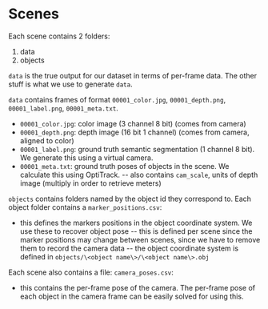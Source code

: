 # Scenes

Each scene contains 2 folders:
1) data
2) objects

`data` is the true output for our dataset in terms of per-frame data. The other stuff is what we use to generate `data`.

`data` contains frames of format `00001_color.jpg`, `00001_depth.png`, `00001_label.png`, `00001_meta.txt`. 
- `00001_color.jpg`: color image (3 channel 8 bit) (comes from camera)
- `00001_depth.png`: depth image (16 bit 1 channel) (comes from camera, aligned to color)
- `00001_label.png`: ground truth semantic segmentation (1 channel 8 bit). We generate this using a virtual camera.
- `00001_meta.txt`: ground truth poses of objects in the scene. We calculate this using OptiTrack.
-- also contains `cam_scale`, units of depth image (multiply in order to retrieve meters)

`objects` contains folders named by the object id they correspond to.
Each object folder contains a `marker_positions.csv`:
- this defines the markers positions in the object coordinate system. We use these to recover object pose
-- this is defined per scene since the marker positions may change between scenes, since we have to remove them to record the camera data
-- the object coordinate system is defined in `objects/\<object name\>/\<object name\>.obj`

Each scene also contains a file:
`camera_poses.csv`:
- this contains the per-frame pose of the camera. The per-frame pose of each object in the camera frame can be easily solved for using this.